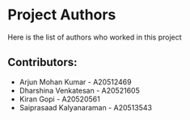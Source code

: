 Project Authors
===============

Here is the list of authors who worked in this project


## Contributors:

* Arjun Mohan Kumar - A20512469
* Dharshina Venkatesan - A20521605
* Kiran Gopi - A20520561
* Saiprasaad Kalyanaraman - A20513543

